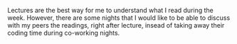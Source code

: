 Lectures are the best way for me to understand what I read during the week. However, there are some nights that I would like to be able to discuss with my peers the readings, right after lecture, insead of taking away their coding time during co-working nights.
